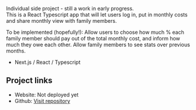 Individual side project - still a work in early progress. <br>
This is a React Typescript app that will let users log in, put in monthly costs and share monthly view with family members. 

To be implemented (hopefully!):
Allow users to choose how much % each family member should pay out of the total monthly cost, and inform how much they owe each other.
Allow family members to see stats over previous months.

* Next.js / React / Typescript

## Project links
* Website: Not deployed yet
* Github: [Visit repository](https://github.com/marianordqvist/Shared-economy-project)
